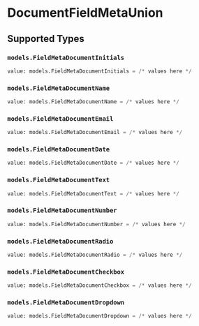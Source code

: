 # DocumentFieldMetaUnion


## Supported Types

### `models.FieldMetaDocumentInitials`

```python
value: models.FieldMetaDocumentInitials = /* values here */
```

### `models.FieldMetaDocumentName`

```python
value: models.FieldMetaDocumentName = /* values here */
```

### `models.FieldMetaDocumentEmail`

```python
value: models.FieldMetaDocumentEmail = /* values here */
```

### `models.FieldMetaDocumentDate`

```python
value: models.FieldMetaDocumentDate = /* values here */
```

### `models.FieldMetaDocumentText`

```python
value: models.FieldMetaDocumentText = /* values here */
```

### `models.FieldMetaDocumentNumber`

```python
value: models.FieldMetaDocumentNumber = /* values here */
```

### `models.FieldMetaDocumentRadio`

```python
value: models.FieldMetaDocumentRadio = /* values here */
```

### `models.FieldMetaDocumentCheckbox`

```python
value: models.FieldMetaDocumentCheckbox = /* values here */
```

### `models.FieldMetaDocumentDropdown`

```python
value: models.FieldMetaDocumentDropdown = /* values here */
```

